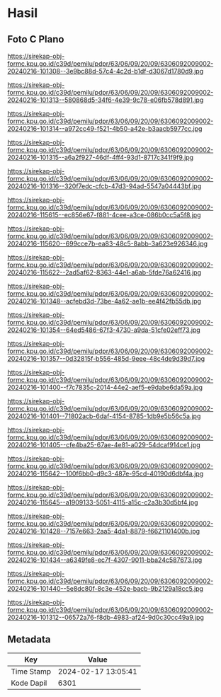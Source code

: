 # Hasil

## Foto C Plano

https://sirekap-obj-formc.kpu.go.id/c39d/pemilu/pdpr/63/06/09/20/09/6306092009002-20240216-101308--3e9bc88d-57c4-4c2d-b1df-d3067d1780d9.jpg

https://sirekap-obj-formc.kpu.go.id/c39d/pemilu/pdpr/63/06/09/20/09/6306092009002-20240216-101313--580868d5-34f6-4e39-9c78-e06fb578d891.jpg

https://sirekap-obj-formc.kpu.go.id/c39d/pemilu/pdpr/63/06/09/20/09/6306092009002-20240216-101314--a972cc49-f521-4b50-a42e-b3aacb5977cc.jpg

https://sirekap-obj-formc.kpu.go.id/c39d/pemilu/pdpr/63/06/09/20/09/6306092009002-20240216-101315--a6a2f927-46df-4ff4-93d1-8717c341f9f9.jpg

https://sirekap-obj-formc.kpu.go.id/c39d/pemilu/pdpr/63/06/09/20/09/6306092009002-20240216-101316--320f7edc-cfcb-47d3-94ad-5547a04443bf.jpg

https://sirekap-obj-formc.kpu.go.id/c39d/pemilu/pdpr/63/06/09/20/09/6306092009002-20240216-115615--ec856e67-f881-4cee-a3ce-086b0cc5a5f8.jpg

https://sirekap-obj-formc.kpu.go.id/c39d/pemilu/pdpr/63/06/09/20/09/6306092009002-20240216-115620--699cce7b-ea83-48c5-8abb-3a623e926346.jpg

https://sirekap-obj-formc.kpu.go.id/c39d/pemilu/pdpr/63/06/09/20/09/6306092009002-20240216-115622--2ad5af62-8363-44e1-a6ab-5fde76a62416.jpg

https://sirekap-obj-formc.kpu.go.id/c39d/pemilu/pdpr/63/06/09/20/09/6306092009002-20240216-101348--acfebd3d-73be-4a62-ae1b-ee4f42fb55db.jpg

https://sirekap-obj-formc.kpu.go.id/c39d/pemilu/pdpr/63/06/09/20/09/6306092009002-20240216-101354--64ed5486-67f3-4730-a9da-51cfe02eff73.jpg

https://sirekap-obj-formc.kpu.go.id/c39d/pemilu/pdpr/63/06/09/20/09/6306092009002-20240216-101357--0d32815f-b556-485d-9eee-48c4de9d39d7.jpg

https://sirekap-obj-formc.kpu.go.id/c39d/pemilu/pdpr/63/06/09/20/09/6306092009002-20240216-101400--f7c7835c-2014-44e2-aef5-e9dabe6da59a.jpg

https://sirekap-obj-formc.kpu.go.id/c39d/pemilu/pdpr/63/06/09/20/09/6306092009002-20240216-101401--71802acb-6daf-4154-8785-1db9e5b56c5a.jpg

https://sirekap-obj-formc.kpu.go.id/c39d/pemilu/pdpr/63/06/09/20/09/6306092009002-20240216-101405--cfe4ba25-67ae-4e81-a029-54dcaf914ce1.jpg

https://sirekap-obj-formc.kpu.go.id/c39d/pemilu/pdpr/63/06/09/20/09/6306092009002-20240216-115642--100f6bb0-d9c3-487e-95cd-40190d6dbf4a.jpg

https://sirekap-obj-formc.kpu.go.id/c39d/pemilu/pdpr/63/06/09/20/09/6306092009002-20240216-115645--a1909133-5051-4115-a15c-c2a3b30d5bf4.jpg

https://sirekap-obj-formc.kpu.go.id/c39d/pemilu/pdpr/63/06/09/20/09/6306092009002-20240216-101428--7157e663-2aa5-4da1-8879-f6621101400b.jpg

https://sirekap-obj-formc.kpu.go.id/c39d/pemilu/pdpr/63/06/09/20/09/6306092009002-20240216-101434--a6349fe8-ec7f-4307-9011-bba24c587673.jpg

https://sirekap-obj-formc.kpu.go.id/c39d/pemilu/pdpr/63/06/09/20/09/6306092009002-20240216-101440--5e8dc80f-8c3e-452e-bacb-9b2129a18cc5.jpg

https://sirekap-obj-formc.kpu.go.id/c39d/pemilu/pdpr/63/06/09/20/09/6306092009002-20240216-101312--06572a76-f8db-4983-af24-9d0c30cc49a9.jpg


## Metadata

| Key        | Value               |
| ---------- | ------------------- |
| Time Stamp | 2024-02-17 13:05:41 |
| Kode Dapil | 6301                |



